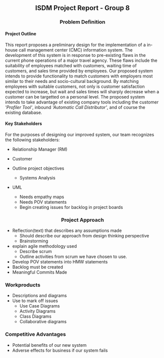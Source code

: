 ## <div align='center'>ISDM Project Report - Group 8 </div>


### <div align='center'>Problem Definition</div>
#### Project Outline
This report proposes a preliminary design for the implementation of a in-house call management center (CMC) information system. The development of this system is in response to pre-existing flaws in the current phone operations of a major travel agency. These flaws include the suitability of employees matched with customers, waiting time of customers, and sales time provided by employees. Our proposed system intends to provide functionality to match customers with employers most similar to their needs and socio-cultural background. By matching employees with suitable customers, not only is customer satisfaction expected to increase, but wait and sales times will sharply decrease when a customer can be targetted on a personal level. The proposed system intends to take advantage of existing company tools including the customer *'Profiler Tool'*, inbound *'Automatic Call Distributor'*, and of course the existing database.

#### Key Stakeholders
For the purposes of designing our improved system, our team recognizes the following stakeholders:  
- Relationship Manager (RM)
- Customer    


- Outline project objectives
    + Systems Analysis
- UML
    + Needs empathy maps
    + Needs POV statements
    + Begin creating issues for backlog in project boards

### <div align='center'> Project Approach </div>

- Reflection(text) that describes any assumptions made
    + Should describe our approach from design thinking perspective
    + Brainstorming
- explain agile methodology used
    + Describe scrum
    + Outline activities from scrum we have chosen to use.
- Develop POV statements into HMW statements
- Backlog must be created
- Meaningful Commits Made

### Workproducts
- Descriptions and diagrams
- Use to mark off issues
    + Use Case Diagrams
    + Activity Diagrams
    + Class Diagrams
    + Collaborative diagrams

### Competitive Advantages

- Potential benefits of our new system
- Adverse effects for business if our system fails
